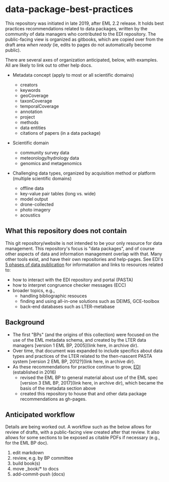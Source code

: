 # data-package-best-practices

This repository was initiated in late 2019, after EML 2.2 release.  It holds best practices recommendations related to data packages, written by the community of data managers who contributed to the EDI repository. The public-facing view is organized as gitbooks, which are copied over from the draft area *when ready* (ie, edits to pages do not automatically become public). 

There are several axes of organization anticipated, below, with examples. All are likely to link out to other help docs.

- Metadata concept (apply to most or all scientific domains)
  - creators
  - keywords
  - geoCoverage 
  - taxonCoverage
  - temporalCoverage
  - annotation
  - project
  - methods
  - data entities
  - citations of papers (in a data package)
  
- Scientific domain 
  - community survey data
  - meteorology/hydrology data
  - genomics and metagenomics
  
- Challenging data types, organized by acquisition method or platform (multiple scientific domains) 
  - offline data
  - key-value pair tables (long vs. wide)
  - model output
  - drone-collected
  - photo imagery
  - acoustics



## What this repository does not contain
This git repository/website is not intended to be your only resource for data management. This repository's focus is "data packages", and of course other aspects of data and information management overlap with that. Many other tools exist, and have their own repositories and help-pages. See EDI's [5 phases of data publication](https://github.com/EDIorg/five_phases_DM) for informatation and links to resources related to:
- how to interact with the EDI repository and portal (PASTA)
- how to interpret congruence checker messages (ECC)
- broader topics, e.g., 
  - handling bibliographic resouces
  - finding and using all-in-one solutions such as DEIMS, GCE-toolbox
  - back-end databases such as LTER-metabase


## Background
- The first "BPs" (and the origins of this collection) were focused on the use of the EML metadata schema, and created by the LTER data managers [version 1 EML BP, 2005](link here, in archive dir). 
- Over time, that document was expanded to include specifics about data types and practices of the LTER related to the then-nascent PASTA system [version 2 EML BP, 2012?](link here, in archive dir).  
- As these recommendations for practice continue to grow, [EDI](https://environmentaldatainitiative.org) (established in 2016) 
  - revised the EML BP to general material about use of the EML spec [version 3 EML BP, 2017](link here, in archive dir), which became the basis of the metadata section above
  - created this repository to house that and other data package recommendations as gh-pages.
  
  

## Anticipated workflow 
Details are being worked out. A workflow such as the below allows for review of drafts, with a public-facing view created after that review. It also allows for some sections to be exposed as citable PDFs if necessary (e.g., for the EML BP doc).
1. edit markdown
1. review, e.g. by BP committee
1. build book(s)
1. move _book/* to docs
1. add-commit-push (docs)
